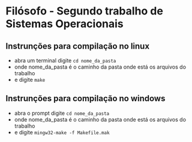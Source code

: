 # Filósofo - Segundo trabalho de Sistemas Operacionais

## Instrunções para compilação no linux
- abra um terminal digite `cd nome_da_pasta`
- onde nome_da_pasta é o caminho da pasta onde está os arquivos do trabalho
- e digite `make`

## Instrunções para compilação no windows
- abra o prompt digite `cd nome_da_pasta`
- onde nome_da_pasta é o caminho da pasta onde está os arquivos do trabalho
- e digite `mingw32-make -f Makefile.mak`
